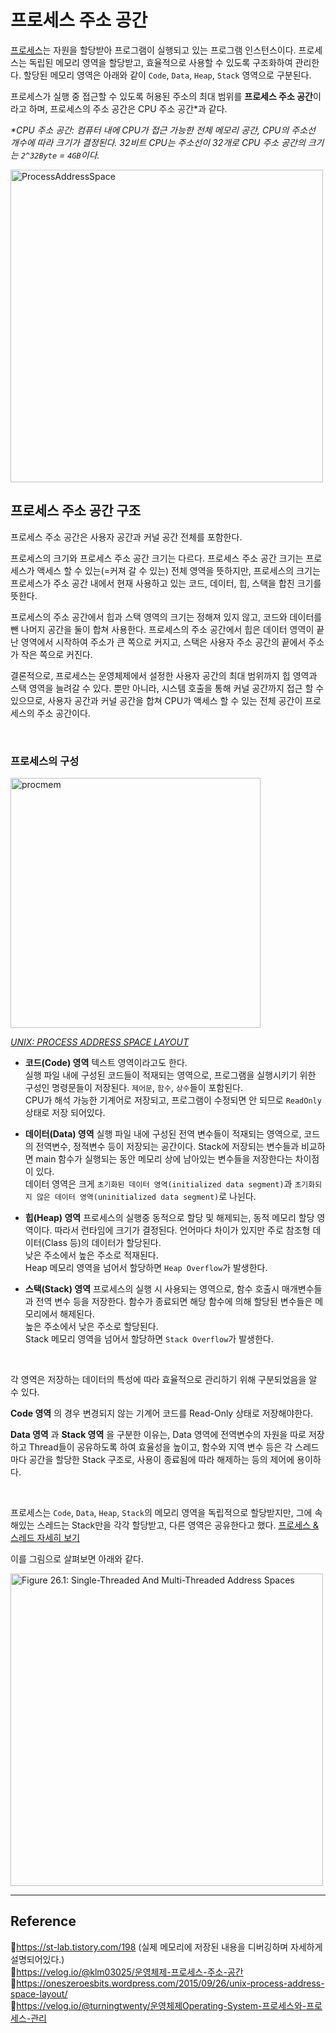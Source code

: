 # 프로세스 주소 공간

[프로세스](https://github.com/da-in/tech-interview-study/blob/main/CS%20Deep%20Dive/Operating%20System/프로세스%20&%20스레드.md)는 자원을 할당받아 프로그램이 실행되고 있는 프로그램 인스턴스이다. 프로세스는 독립된 메모리 영역을 할당받고, 효율적으로 사용할 수 있도록 구조화하여 관리한다. 할당된 메모리 영역은 아래와 같이 `Code`, `Data`, `Heap`, `Stack` 영역으로 구분된다.   

프로세스가 실행 중 접근할 수 있도록 허용된 주소의 최대 범위를 **프로세스 주소 공간**이라고 하며, 프로세스의 주소 공간은 CPU 주소 공간*과 같다.  

_\*CPU 주소 공간: 컴퓨터 내에 CPU가 접근 가능한 전체 메모리 공간, CPU의 주소선 개수에 따라 크기가 결정된다. 32비트 CPU는 주소선이 32개로 CPU 주소 공간의 크기는 `2^32Byte` = `4GB`이다._  

<img src="https://velog.velcdn.com/images/turningtwenty/post/01a56f68-c32c-4942-a7ef-8840d087215b/image.png" alt="ProcessAddressSpace" width="500px" />
<br/>

## 프로세스 주소 공간 구조
프로세스 주소 공간은 사용자 공간과 커널 공간 전체를 포함한다.  

프로세스의 크기와 프로세스 주소 공간 크기는 다르다. 프로세스 주소 공간 크기는 프로세스가 액세스 할 수 있는(=커져 갈 수 있는) 전체 영역을 뜻하지만, 프로세스의 크기는 프로세스가 주소 공간 내에서 현재 사용하고 있는 코드, 데이터, 힙, 스택을 합친 크기를 뜻한다.  

프로세스의 주소 공간에서 힙과 스택 영역의 크기는 정해져 있지 않고, 코드와 데이터를 뺀 나머지 공간을 둘이 합쳐 사용한다. 프로세스의 주소 공간에서 힙은 데이터 영역이 끝난 영역에서 시작하여 주소가 큰 쪽으로 커지고, 스택은 사용자 주소 공간의 끝에서 주소가 작은 쪽으로 커진다.  

결론적으로, 프로세스는 운영체제에서 설정한 사용자 공간의 최대 범위까지 힙 영역과 스택 영역을 늘려갈 수 있다. 뿐만 아니라, 시스템 호출을 통해 커널 공간까지 접근 할 수 있으므로, 사용자 공간과 커널 공간을 합쳐 CPU가 액세스 할 수 있는 전체 공간이 프로세스의 주소 공간이다.  

<br>

### 프로세스의 구성

<img src="https://user-images.githubusercontent.com/66757141/210362098-35866087-0562-4e19-b0cc-2b8dc9a112c9.gif" alt="procmem" width="400px" />  

_[UNIX: PROCESS ADDRESS SPACE LAYOUT](https://oneszeroesbits.wordpress.com/2015/09/26/unix-process-address-space-layout/)_  

- **코드(Code) 영역**
  텍스트 영역이라고도 한다.  
  실행 파일 내에 구성된 코드들이 적재되는 영역으로, 프로그램을 실행시키기 위한 구성인 명령문들이 저장된다. `제어문`, `함수`, `상수`들이 포함된다.  
  CPU가 해석 가능한 기계어로 저장되고, 프로그램이 수정되면 안 되므로 `ReadOnly` 상태로 저장 되어있다.

- **데이터(Data) 영역**
  실행 파일 내에 구성된 전역 변수들이 적재되는 영역으로, 코드의 전역변수, 정적변수 등이 저장되는 공간이다. 
  Stack에 저장되는 변수들과 비교하면 main 함수가 실행되는 동안 메모리 상에 남아있는 변수들을 저장한다는 차이점이 있다.  
  데이터 영역은 크게 `초기화된 데이터 영역(initialized data segment)`과 `초기화되지 않은 데이터 영역(uninitialized data segment)`로 나뉜다.

- **힙(Heap) 영역**
  프로세스의 실행중 동적으로 할당 및 해제되는, 동적 메모리 할당 영역이다. 따라서 런타임에 크기가 결정된다. 언어마다 차이가 있지만 주로 참조형 데이터(Class 등)의 데이터가 할당된다.  
  낮은 주소에서 높은 주소로 적재된다.  
  Heap 메모리 영역을 넘어서 할당하면 `Heap Overflow`가 발생한다.

- **스택(Stack) 영역**
  프로세스의 실행 시 사용되는 영역으로, 함수 호출시 매개변수들과 전역 변수 등을 저장한다. 함수가 종료되면 해당 함수에 의해 할당된 변수들은 메모리에서 해제된다.  
  높은 주소에서 낮은 주소로 할당된다.  
  Stack 메모리 영역을 넘어서 할당하면 `Stack Overflow`가 발생한다.

<br/>

각 영역은 저장하는 데이터의 특성에 따라 효율적으로 관리하기 위해 구분되었음을 알 수 있다.

**Code 영역** 의 경우 변경되지 않는 기계어 코드를 Read-Only 상태로 저장해야한다.

**Data 영역** 과 **Stack 영역** 을 구분한 이유는, Data 영역에 전역변수의 자원을 따로 저장하고 Thread들이 공유하도록 하여 효율성을 높이고, 함수와 지역 변수 등은 각 스레드마다 공간을 할당한 Stack 구조로, 사용이 종료됨에 따라 해제하는 등의 제어에 용이하다.

<br/>

프로세스는 `Code`, `Data`, `Heap`, `Stack`의 메모리 영역을 독립적으로 할당받지만, 그에 속해있는 스레드는 Stack만을 각각 할당받고, 다른 영역은 공유한다고 했다. 
[프로세스 &  스레드 자세히 보기](https://github.com/da-in/tech-interview-study/blob/main/CS%20Deep%20Dive/Operating%20System/프로세스%20&%20스레드.md)  

이를 그림으로 살펴보면 아래와 같다.  

<img src="https://user-images.githubusercontent.com/66757141/210360710-7ce59dc1-18f7-4c1e-baf1-c0d4a0d87c4a.png" alt="Figure 26.1: Single-Threaded And Multi-Threaded Address Spaces" width="500px" />

<br/>

---

## Reference
📄https://st-lab.tistory.com/198 (실제 메모리에 저장된 내용을 디버깅하며 자세하게 설명되어있다.)  
📄https://velog.io/@klm03025/운영체제-프로세스-주소-공간  
📄https://oneszeroesbits.wordpress.com/2015/09/26/unix-process-address-space-layout/  
📄https://velog.io/@turningtwenty/운영체제Operating-System-프로세스와-프로세스-관리